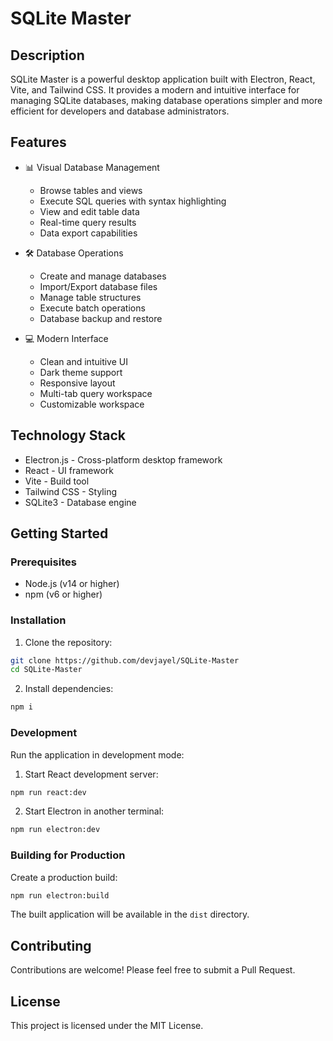 # SQLite Master

## Description
SQLite Master is a powerful desktop application built with Electron, React, Vite, and Tailwind CSS. It provides a modern and intuitive interface for managing SQLite databases, making database operations simpler and more efficient for developers and database administrators.

## Features
- 📊 Visual Database Management
  - Browse tables and views
  - Execute SQL queries with syntax highlighting
  - View and edit table data
  - Real-time query results
  - Data export capabilities

- 🛠 Database Operations
  - Create and manage databases
  - Import/Export database files
  - Manage table structures
  - Execute batch operations
  - Database backup and restore

- 💻 Modern Interface
  - Clean and intuitive UI
  - Dark theme support
  - Responsive layout
  - Multi-tab query workspace
  - Customizable workspace

## Technology Stack
- Electron.js - Cross-platform desktop framework
- React - UI framework
- Vite - Build tool
- Tailwind CSS - Styling
- SQLite3 - Database engine

## Getting Started

### Prerequisites
- Node.js (v14 or higher)
- npm (v6 or higher)

### Installation

1. Clone the repository:
```bash
git clone https://github.com/devjayel/SQLite-Master
cd SQLite-Master
```

2. Install dependencies:
```bash
npm i
```

### Development

Run the application in development mode:

1. Start React development server:
```bash
npm run react:dev
```

2. Start Electron in another terminal:
```bash
npm run electron:dev
```

### Building for Production

Create a production build:
```bash
npm run electron:build
```

The built application will be available in the `dist` directory.

## Contributing
Contributions are welcome! Please feel free to submit a Pull Request.

## License
This project is licensed under the MIT License.